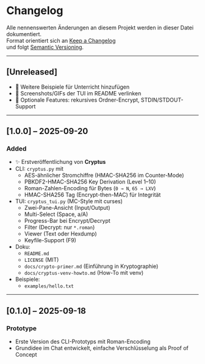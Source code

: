 # Changelog

Alle nennenswerten Änderungen an diesem Projekt werden in dieser Datei dokumentiert.  
Format orientiert sich an [Keep a Changelog](https://keepachangelog.com/de/1.0.0/)  
und folgt [Semantic Versioning](https://semver.org/spec/v2.0.0.html).

---

## [Unreleased]

- 📝 Weitere Beispiele für Unterricht hinzufügen
- 🎨 Screenshots/GIFs der TUI im README verlinken
- 🚀 Optionale Features: rekursives Ordner-Encrypt, STDIN/STDOUT-Support

---

## [1.0.0] – 2025-09-20

### Added
- ✨ Erstveröffentlichung von **Cryptus**
- CLI: `cryptus.py` mit
  - AES-ähnlicher Stromchiffre (HMAC-SHA256 im Counter-Mode)
  - PBKDF2-HMAC-SHA256 Key Derivation (Level 1–10)
  - Roman-Zahlen-Encoding für Bytes (`0 → N`, `65 → LXV`)
  - HMAC-SHA256 Tag (Encrypt-then-MAC) für Integrität
- TUI: `cryptus_tui.py` (MC-Style mit curses)
  - Zwei-Pane-Ansicht (Input/Output)
  - Multi-Select (Space, a/A)
  - Progress-Bar bei Encrypt/Decrypt
  - Filter (Decrypt: nur `*.roman`)
  - Viewer (Text oder Hexdump)
  - Keyfile-Support (F9)
- Doku:
  - `README.md`
  - `LICENSE` (MIT)
  - `docs/crypto-primer.md` (Einführung in Kryptographie)
  - `docs/cryptus-venv-howto.md` (How-To mit venv)
- Beispiele:
  - `examples/hello.txt`

---

## [0.1.0] – 2025-09-18

### Prototype
- Erste Version des CLI-Prototyps mit Roman-Encoding
- Grundidee im Chat entwickelt, einfache Verschlüsselung als Proof of Concept
